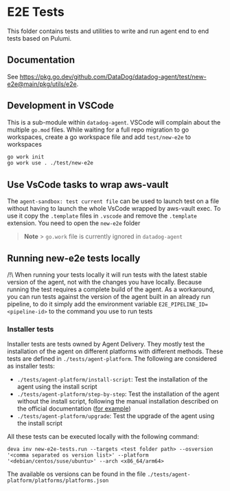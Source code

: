 # E2E Tests

This folder contains tests and utilities to write and run agent end to end tests based on Pulumi.

## Documentation

See https://pkg.go.dev/github.com/DataDog/datadog-agent/test/new-e2e@main/pkg/utils/e2e.

## Development in VSCode

This is a sub-module within `datadog-agent`. VSCode will complain about the multiple `go.mod` files. While waiting for a full repo migration to go workspaces, create a go workspace file and add `test/new-e2e` to workspaces

```bash
go work init
go work use . ./test/new-e2e
```

## Use VsCode tasks to wrap aws-vault

The `agent-sandbox: test current file` can be used to launch test on a file without having to launch the whole VsCode wrapped by aws-vault exec. To use it copy the `.template` files in `.vscode` and remove the `.template` extension.
You need to open the `new-e2e` folder

> **Note** > `go.work` file is currently ignored in `datadog-agent`

## Running new-e2e tests locally

/!\ When running your tests locally it will run tests with the latest stable version of the agent, not with the changes you have locally. Because running the test requires a complete build of the agent.
As a workaround, you can run tests against the version of the agent built in an already run pipeline, to do it simply add the environment variable `E2E_PIPELINE_ID=<pipeline-id>` to the command you use to run tests

### Installer tests

Installer tests are tests owned by Agent Delivery. They mostly test the installation of the agent on different platforms with different methods. These tests are defined in `./tests/agent-platform`.
The following are considered as installer tests:

- `./tests/agent-platform/install-script`: Test the installation of the agent using the install script
- `./tests/agent-platform/step-by-step`: Test the installation of the agent without the install script, following the manual installation described on the official documentation ([for example](https://app.datadoghq.com/account/settings/agent/latest?platform=debian))
- `./tests/agent-platform/upgrade`: Test the upgrade of the agent using the install script

All these tests can be executed locally with the following command:

`deva inv new-e2e-tests.run --targets <test folder path> --osversion '<comma separated os version list>' --platform '<debian/centos/suse/ubuntu>' --arch <x86_64/arm64>`

The available os versions can be found in the file `./tests/agent-platform/platforms/platforms.json`
